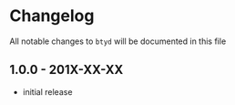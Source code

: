 # Changelog

All notable changes to `btyd` will be documented in this file

## 1.0.0 - 201X-XX-XX

- initial release
